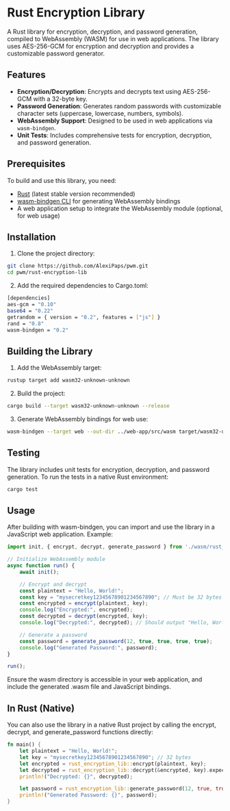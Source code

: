 # Rust Encryption Library

A Rust library for encryption, decryption, and password generation, compiled to WebAssembly (WASM) for use in web applications. The library uses AES-256-GCM for encryption and decryption and provides a customizable password generator.

## Features

- **Encryption/Decryption**: Encrypts and decrypts text using AES-256-GCM with a 32-byte key.
- **Password Generation**: Generates random passwords with customizable character sets (uppercase, lowercase, numbers, symbols).
- **WebAssembly Support**: Designed to be used in web applications via `wasm-bindgen`.
- **Unit Tests**: Includes comprehensive tests for encryption, decryption, and password generation.

## Prerequisites

To build and use this library, you need:

- [Rust](https://www.rust-lang.org/tools/install) (latest stable version recommended)
- [wasm-bindgen CLI](https://rustwasm.github.io/wasm-bindgen/) for generating WebAssembly bindings
- A web application setup to integrate the WebAssembly module (optional, for web usage)

## Installation

1. Clone the project directory:

```bash
git clone https://github.com/AlexiPaps/pwm.git
cd pwm/rust-encryption-lib
```

2. Add the required dependencies to Cargo.toml:

```bash
[dependencies]
aes-gcm = "0.10"
base64 = "0.22"
getrandom = { version = "0.2", features = ["js"] }
rand = "0.8"
wasm-bindgen = "0.2"
```

## Building the Library

1. Add the WebAssembly target:

```bash
rustup target add wasm32-unknown-unknown
```

2. Build the project:

```bash
cargo build --target wasm32-unknown-unknown --release
```

3. Generate WebAssembly bindings for web use:

```bash
wasm-bindgen --target web --out-dir ../web-app/src/wasm target/wasm32-unknown-unknown/release/rust_encryption_lib.wasm
```

## Testing

The library includes unit tests for encryption, decryption, and password generation. To run the tests in a native Rust environment:

```bash
cargo test
```

## Usage

After building with wasm-bindgen, you can import and use the library in a JavaScript web application. Example:

```javascript
import init, { encrypt, decrypt, generate_password } from './wasm/rust_encryption_lib.js';

// Initialize WebAssembly module
async function run() {
    await init();

    // Encrypt and decrypt
    const plaintext = "Hello, World!";
    const key = "mysecretkey12345678901234567890"; // Must be 32 bytes
    const encrypted = encrypt(plaintext, key);
    console.log("Encrypted:", encrypted);
    const decrypted = decrypt(encrypted, key);
    console.log("Decrypted:", decrypted); // Should output "Hello, World!"

    // Generate a password
    const password = generate_password(12, true, true, true, true);
    console.log("Generated Password:", password);
}

run();
```

Ensure the wasm directory is accessible in your web application, and include the generated .wasm file and JavaScript bindings.

## In Rust (Native)

You can also use the library in a native Rust project by calling the encrypt, decrypt, and generate_password functions directly:


```rust
fn main() {
    let plaintext = "Hello, World!";
    let key = "mysecretkey12345678901234567890"; // 32 bytes
    let encrypted = rust_encryption_lib::encrypt(plaintext, key);
    let decrypted = rust_encryption_lib::decrypt(&encrypted, key).expect("Decryption failed");
    println!("Decrypted: {}", decrypted);

    let password = rust_encryption_lib::generate_password(12, true, true, true, true);
    println!("Generated Password: {}", password);
}
```